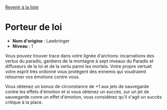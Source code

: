 [Revenir à la liste](..)

# Porteur de loi

 * **Nom d'origine** : Lawbringer
 * **Niveau** : 1


<p>Vous pouvez trouver trace dans votre lignée d'archons: incarnations des vertus du paradis, gardiens de la montagne à sept niveaux  du Paradis et diffuseurs de la loi et de la vertu parmi les mortels. Votre propre vertuet votre esprit très ordonné vous protègent des ennemis qui voudraient retourner vos émotions contre vous.</p>
<p>Vous obtenez un bonus de circonstance de +1 aux jets de sauvegarde contre les effets d'émotion et si vous obtenez un succès, sur un jet de sauvegarde conre un effet d'émotion, vous considérez qu'il s'agit un succès critique à la place.</p>